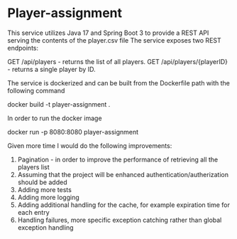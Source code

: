 # Player-assignment

This service utilizes Java 17 and Spring Boot 3 to provide a REST API serving the contents of the player.csv file
The service exposes two REST endpoints:

GET /api/players - returns the list of all players.
GET /api/players/{playerID} - returns a single player by ID.

The service is dockerized and can be built from the Dockerfile path with the following command

docker build -t player-assignment .

In order to run the docker image 

docker run -p 8080:8080 player-assignment



Given more time I would do the following improvements:
1. Pagination - in order to improve the performance of retrieving all the players list 
2. Assuming that the project will be enhanced authentication/autherization should be added 
3. Adding more tests
4. Adding more logging
5. Adding additional handling for the cache, for example expiration time for each entry
6. Handling failures, more specific exception catching rather than global exception handling
